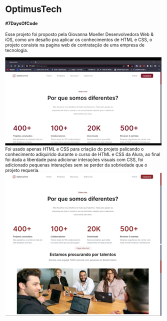 # OptimusTech

#### #7DaysOfCode

Esse projeto foi proposto pela Giovanna Moeller
Desenvolvedora Web & iOS, como um desafio pra aplicar os conhecimentos de HTML e CSS, o projeto consiste na pagina web de contratação de uma empresa de tecnologia.

<img src="assets/img/video of project.gif" alt="gif animado do projeto" width="500">

<br>
Foi usado apenas HTML e CSS para criação do projeto palicando o conhecimento adiquirido durante o curso de HTML e CSS da Alura,
ao final foi dada a liberdade para adicionar interações visuais com CSS, foi adicionado pequenas interações sem se perder da sobriedade que o projeto requeria.
<br>

<img src="assets/img/Captura de tela 2023-02-10 145930.jpg" alt="Screamshot 1 do projeto" width="500">
<img src="assets/img/Captura de tela 2023-02-10 151531.jpg" alt="Screamshot 2 do projeto" width="500">

